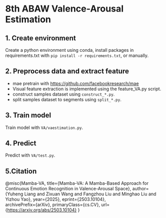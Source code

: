 # 8th ABAW Valence-Arousal Estimation

## 1. Create environment

Create a python environment using conda, install packages in requirements.txt with `pip install -r requirements.txt`, or manually. 

## 2. Preprocess data and extract feature

- mae pretrain with https://github.com/facebookresearch/mae
- Visual feature extraction is implemented using the feature_VA.py script.
- construct samples dataset using `construct_*.py`.
- split samples dataset to segments using `split_*.py`.

## 3. Train model

Train model with `VA/vaestimation.py`.

## 4. Predict

Predict with `VA/test.py`.

## 5.Citation

@misc{Mamba-VA,
  title={Mamba-VA: A Mamba-Based Approach for Continuous Emotion Recognition in Valence-Arousal Space},
  author={Yuheng Liang and Zixuan Wang and Fangzhou Liu and Minghao Liu and Yizhou Yao},
  year={2025},
  eprint={2503.10104},  
  archivePrefix={arXiv},
  primaryClass={cs.CV},
  url={https://arxiv.org/abs/2503.10104} 
}


